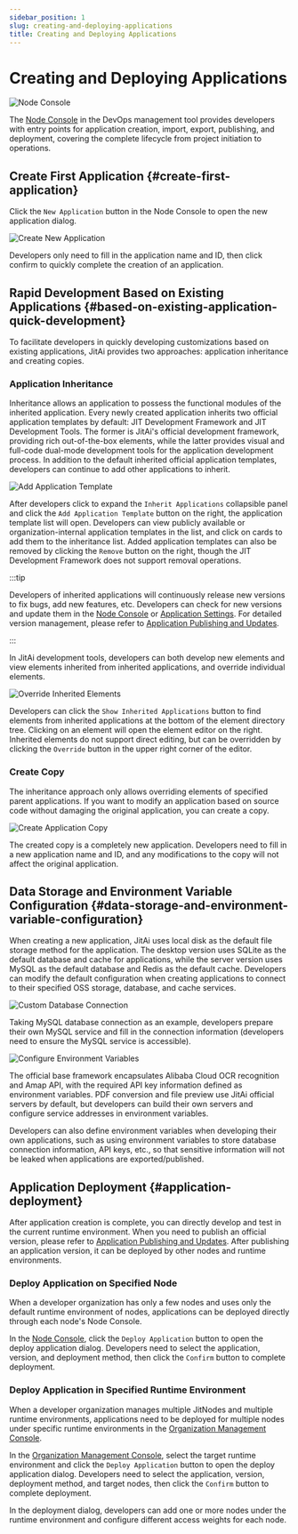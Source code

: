 ```yaml
---
sidebar_position: 1
slug: creating-and-deploying-applications
title: Creating and Deploying Applications
---
```


# Creating and Deploying Applications

![Node Console](./img/1/node-console.png "Node Console")

The [Node Console](../creating-and-publishing-applications/runtime-environment-management#node-local-default-runtime-environment) in the DevOps management tool provides developers with entry points for application creation, import, export, publishing, and deployment, covering the complete lifecycle from project initiation to operations.

## Create First Application {#create-first-application}
Click the `New Application` button in the Node Console to open the new application dialog.

![Create New Application](./img/1/create-new-application.png "Create New Application")

Developers only need to fill in the application name and ID, then click confirm to quickly complete the creation of an application.

## Rapid Development Based on Existing Applications {#based-on-existing-application-quick-development}
To facilitate developers in quickly developing customizations based on existing applications, JitAi provides two approaches: application inheritance and creating copies.
  
### Application Inheritance
Inheritance allows an application to possess the functional modules of the inherited application. Every newly created application inherits two official application templates by default: JIT Development Framework and JIT Development Tools. The former is JitAi's official development framework, providing rich out-of-the-box elements, while the latter provides visual and full-code dual-mode development tools for the application development process. In addition to the default inherited official application templates, developers can continue to add other applications to inherit.

![Add Application Template](./img/1/add-application-template.gif "Add Application Template")

After developers click to expand the `Inherit Applications` collapsible panel and click the `Add Application Template` button on the right, the application template list will open. Developers can view publicly available or organization-internal application templates in the list, and click on cards to add them to the inheritance list. Added application templates can also be removed by clicking the `Remove` button on the right, though the JIT Development Framework does not support removal operations.

:::tip

Developers of inherited applications will continuously release new versions to fix bugs, add new features, etc. Developers can check for new versions and update them in the [Node Console](../creating-and-publishing-applications/runtime-environment-management#node-local-default-runtime-environment) or [Application Settings](../development-tool-and-publish-service/jitai-visual-development-tools#application-settings). For detailed version management, please refer to [Application Publishing and Updates](../creating-and-publishing-applications/publishing-and-updating-applications#application-version-updates).

:::

In JitAi development tools, developers can both develop new elements and view elements inherited from inherited applications, and override individual elements.

![Override Inherited Elements](./img/1/override-inherited-elements.gif "Override Inherited Elements")

Developers can click the `Show Inherited Applications` button to find elements from inherited applications at the bottom of the element directory tree. Clicking on an element will open the element editor on the right. Inherited elements do not support direct editing, but can be overridden by clicking the `Override` button in the upper right corner of the editor.

### Create Copy
The inheritance approach only allows overriding elements of specified parent applications. If you want to modify an application based on source code without damaging the original application, you can create a copy.

![Create Application Copy](./img/1/create-application-copy.png "Create Application Copy")

The created copy is a completely new application. Developers need to fill in a new application name and ID, and any modifications to the copy will not affect the original application.

## Data Storage and Environment Variable Configuration {#data-storage-and-environment-variable-configuration}
When creating a new application, JitAi uses local disk as the default file storage method for the application. The desktop version uses SQLite as the default database and cache for applications, while the server version uses MySQL as the default database and Redis as the default cache. Developers can modify the default configuration when creating applications to connect to their specified OSS storage, database, and cache services.

![Custom Database Connection](./img/1/custom-database-connection.gif "Custom Database Connection")

Taking MySQL database connection as an example, developers prepare their own MySQL service and fill in the connection information (developers need to ensure the MySQL service is accessible).

![Configure Environment Variables](./img/1/configure-environment-variables.gif "Configure Environment Variables")

The official base framework encapsulates Alibaba Cloud OCR recognition and Amap API, with the required API key information defined as environment variables. PDF conversion and file preview use JitAi official servers by default, but developers can build their own servers and configure service addresses in environment variables.

Developers can also define environment variables when developing their own applications, such as using environment variables to store database connection information, API keys, etc., so that sensitive information will not be leaked when applications are exported/published.

## Application Deployment {#application-deployment}
After application creation is complete, you can directly develop and test in the current runtime environment. When you need to publish an official version, please refer to [Application Publishing and Updates](../creating-and-publishing-applications/publishing-and-updating-applications). After publishing an application version, it can be deployed by other nodes and runtime environments.

### Deploy Application on Specified Node
When a developer organization has only a few nodes and uses only the default runtime environment of nodes, applications can be deployed directly through each node's Node Console.

In the [Node Console](../creating-and-publishing-applications/runtime-environment-management#node-local-default-runtime-environment), click the `Deploy Application` button to open the deploy application dialog. Developers need to select the application, version, and deployment method, then click the `Confirm` button to complete deployment.

### Deploy Application in Specified Runtime Environment
When a developer organization manages multiple JitNodes and multiple runtime environments, applications need to be deployed for multiple nodes under specific runtime environments in the [Organization Management Console](../creating-and-publishing-applications/runtime-environment-management#node-local-default-runtime-environment).

In the [Organization Management Console](../creating-and-publishing-applications/runtime-environment-management#node-local-default-runtime-environment), select the target runtime environment and click the `Deploy Application` button to open the deploy application dialog. Developers need to select the application, version, deployment method, and target nodes, then click the `Confirm` button to complete deployment.

In the deployment dialog, developers can add one or more nodes under the runtime environment and configure different access weights for each node.

